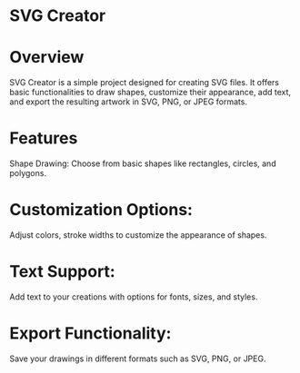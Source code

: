 
# SVG Creator
# Overview
SVG Creator is a simple project designed for creating SVG files. It offers basic functionalities to draw shapes, customize their appearance, add text, and export the resulting artwork in SVG, PNG, or JPEG formats.

# Features
Shape Drawing: Choose from basic shapes like rectangles, circles, and polygons. 

# Customization Options: 
Adjust colors, stroke widths to customize the appearance of shapes.

# Text Support: 
Add text to your creations with options for fonts, sizes, and styles.

# Export Functionality: 
Save your drawings in different formats such as SVG, PNG, or JPEG.






